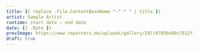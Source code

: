 ```yaml
---
title: {{ replace .File.ContentBaseName "-" " " | title }}
artist: Sample Artist
runtime: start date – end date
date: {{ .Date }}
prevImage: https://www.reporters.de/uploads/gallery/297/6785b490c7612ff4ac00df363cd16fc851d2fdb8_content.jpg
draft: true
---
```


